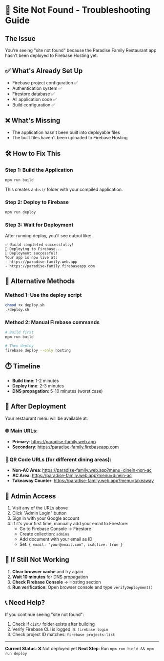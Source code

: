 # 🚨 Site Not Found - Troubleshooting Guide

## The Issue
You're seeing "site not found" because the Paradise Family Restaurant app hasn't been deployed to Firebase Hosting yet.

## ✅ What's Already Set Up
- Firebase project configuration ✅
- Authentication system ✅  
- Firestore database ✅
- All application code ✅
- Build configuration ✅

## ❌ What's Missing
- The application hasn't been built into deployable files
- The built files haven't been uploaded to Firebase Hosting

## 🛠️ How to Fix This

### Step 1: Build the Application
```bash
npm run build
```
This creates a `dist/` folder with your compiled application.

### Step 2: Deploy to Firebase
```bash
npm run deploy
```

### Step 3: Wait for Deployment
After running deploy, you'll see output like:
```
✅ Build completed successfully!
🚀 Deploying to Firebase...
🎉 Deployment successful!
Your app is now live at:
- https://paradise-family.web.app
- https://paradise-family.firebaseapp.com
```

## 🔄 Alternative Methods

### Method 1: Use the deploy script
```bash
chmod +x deploy.sh
./deploy.sh
```

### Method 2: Manual Firebase commands
```bash
# Build first
npm run build

# Then deploy
firebase deploy --only hosting
```

## ⏱️ Timeline
- **Build time**: 1-2 minutes
- **Deploy time**: 2-3 minutes  
- **DNS propagation**: 5-10 minutes (worst case)

## 🎯 After Deployment

Your restaurant menu will be available at:

### 🌐 Main URLs:
- **Primary**: https://paradise-family.web.app
- **Secondary**: https://paradise-family.firebaseapp.com

### 📱 QR Code URLs (for different dining areas):
- **Non-AC Area**: https://paradise-family.web.app?menu=dinein-non-ac
- **AC Area**: https://paradise-family.web.app?menu=dinein-ac  
- **Takeaway Counter**: https://paradise-family.web.app?menu=takeaway

## 🔐 Admin Access

1. Visit any of the URLs above
2. Click "Admin Login" button
3. Sign in with your Google account
4. If it's your first time, manually add your email to Firestore:
   - Go to Firebase Console → Firestore
   - Create collection: `admins`
   - Add document with your email as ID
   - Set: `{ email: "your@email.com", isActive: true }`

## 🐛 If Still Not Working

1. **Clear browser cache** and try again
2. **Wait 10 minutes** for DNS propagation
3. **Check Firebase Console** → Hosting section
4. **Run verification**: Open browser console and type `verifyDeployment()`

## 📞 Need Help?

If you continue seeing "site not found":
1. Check if `dist/` folder exists after building
2. Verify Firebase CLI is logged in: `firebase login`
3. Check project ID matches: `firebase projects:list`

---

**Current Status**: ❌ Not deployed yet
**Next Step**: Run `npm run build && npm run deploy`